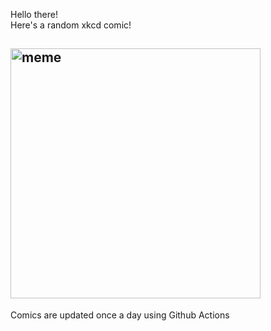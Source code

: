 Hello there! <br>Here's a random xkcd comic!<br>
## <img src="https://imgs.xkcd.com/comics/inspiraling_roundabout.png" alt="meme" width="400"/><br>
Comics are updated once a day using Github Actions